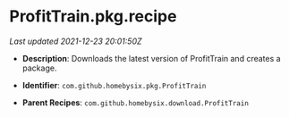 # ProfitTrain.pkg.recipe

_Last updated 2021-12-23 20:01:50Z_

- **Description**: Downloads the latest version of ProfitTrain and creates a package.

- **Identifier**: `com.github.homebysix.pkg.ProfitTrain`

- **Parent Recipes**: `com.github.homebysix.download.ProfitTrain`
